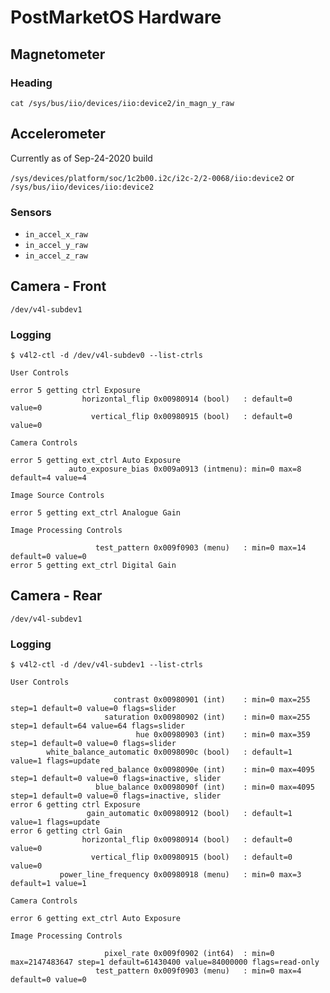 # PostMarketOS Hardware

## Magnetometer

### Heading

```
cat /sys/bus/iio/devices/iio:device2/in_magn_y_raw
```

## Accelerometer

Currently as of Sep-24-2020 build

`/sys/devices/platform/soc/1c2b00.i2c/i2c-2/2-0068/iio:device2`
or
`/sys/bus/iio/devices/iio:device2`

### Sensors

* `in_accel_x_raw`
* `in_accel_y_raw`
* `in_accel_z_raw`

## Camera - Front

`/dev/v4l-subdev1`

### Logging

```
$ v4l2-ctl -d /dev/v4l-subdev0 --list-ctrls

User Controls

error 5 getting ctrl Exposure
                horizontal_flip 0x00980914 (bool)   : default=0 value=0
                  vertical_flip 0x00980915 (bool)   : default=0 value=0

Camera Controls

error 5 getting ext_ctrl Auto Exposure
             auto_exposure_bias 0x009a0913 (intmenu): min=0 max=8 default=4 value=4

Image Source Controls

error 5 getting ext_ctrl Analogue Gain

Image Processing Controls

                   test_pattern 0x009f0903 (menu)   : min=0 max=14 default=0 value=0
error 5 getting ext_ctrl Digital Gain

```

## Camera - Rear

`/dev/v4l-subdev1`

### Logging

```
$ v4l2-ctl -d /dev/v4l-subdev1 --list-ctrls

User Controls

                       contrast 0x00980901 (int)    : min=0 max=255 step=1 default=0 value=0 flags=slider
                     saturation 0x00980902 (int)    : min=0 max=255 step=1 default=64 value=64 flags=slider
                            hue 0x00980903 (int)    : min=0 max=359 step=1 default=0 value=0 flags=slider
        white_balance_automatic 0x0098090c (bool)   : default=1 value=1 flags=update
                    red_balance 0x0098090e (int)    : min=0 max=4095 step=1 default=0 value=0 flags=inactive, slider
                   blue_balance 0x0098090f (int)    : min=0 max=4095 step=1 default=0 value=0 flags=inactive, slider
error 6 getting ctrl Exposure
                 gain_automatic 0x00980912 (bool)   : default=1 value=1 flags=update
error 6 getting ctrl Gain
                horizontal_flip 0x00980914 (bool)   : default=0 value=0
                  vertical_flip 0x00980915 (bool)   : default=0 value=0
           power_line_frequency 0x00980918 (menu)   : min=0 max=3 default=1 value=1

Camera Controls

error 6 getting ext_ctrl Auto Exposure

Image Processing Controls

                     pixel_rate 0x009f0902 (int64)  : min=0 max=2147483647 step=1 default=61430400 value=84000000 flags=read-only
                   test_pattern 0x009f0903 (menu)   : min=0 max=4 default=0 value=0

```

